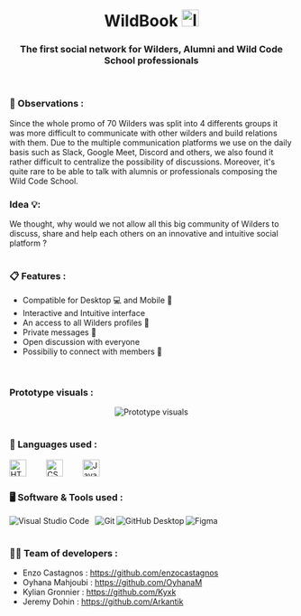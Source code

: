 <!-- Header section -->
<h1 align="center">WildBook <img src="https://www.wildcodeschool.com/assets/favicons/apple-icon-180x180-479ed47639f53343656c5c53c0cb3a15cded90f33bbd1f23251a95e387434420.png" width="30px" height="30px" alt="logo"></h1>

<p align="center">
  <h3 align="center">The first social network for Wilders, Alumni and Wild Code School professionals</h3>
</p>
</br>


### 🔎 Observations : 

Since the whole promo of 70 Wilders was split into 4 differents groups it was more difficult to communicate with other wilders and build relations with them.
Due to the multiple communication platforms we use on the daily basis such as Slack, Google Meet, Discord and others, we also found it rather difficult to centralize the possibility of discussions.
Moreover, it's quite rare to be able to talk with alumnis or professionals composing the Wild Code School.

### Idea 💡: 

We thought, why would we not allow all this big community of Wilders to discuss, share and help each others on an innovative and intuitive social platform ?


#

### 📋 Features : 

- Compatible for Desktop 💻 and Mobile 📱
- Interactive and Intuitive interface
- An access to all Wilders profiles 👥
- Private messages 💬
- Open discussion with everyone 
- Possibiliy to connect with members 🔗

</br>

### Prototype visuals : 

<p align="center">
  <img src="https://i.postimg.cc/tCB3J86w/Prototype-Wild-Book.png" alt="Prototype visuals">
</p>

#

### 🧰 Languages used :
<p>
<img align="left" alt="HTML" width="30px" style="padding-right:2rem;" src="https://cdn.jsdelivr.net/gh/devicons/devicon/icons/html5/html5-original.svg"/>
<img align="left" alt="CSS" width="30px" style="padding-right:2rem;" src="https://cdn.jsdelivr.net/gh/devicons/devicon/icons/css3/css3-original.svg"/>      
<img align="left" alt="JavaScript" width="30px" style="padding-right:2rem;" src="https://cdn.jsdelivr.net/gh/devicons/devicon/icons/javascript/javascript-original.svg"/>
</p>

</br>
</br>

### 🖥️ Software & Tools used :
<p>
<img align="left" alt="Visual Studio Code" style="padding-right:0.5rem;" src="https://img.shields.io/badge/Visual%20Studio%20Code-0078d7.svg?logo=visual-studio-code&logoColor=white"/>
<img align="left" alt="Git" src="https://img.shields.io/badge/Git-F05033.svg?logo=git&logoColor=white"/>
<img align="left" alt="GitHub Desktop" src="https://img.shields.io/badge/GitHub%20Desktop-8034A9.svg?logo=github&logoColor=white"/>
<img align="left" alt="Figma" src="https://img.shields.io/badge/-Figma-F24E1E.svg?logo=figma&logoColor=white"/>
</p>

</br>

#

### 👨‍💻 Team of developers :

- Enzo Castagnos : https://github.com/enzocastagnos
- Oyhana Mahjoubi : https://github.com/OyhanaM
- Kylian Gronnier : https://github.com/Kyxk
- Jeremy Dohin : https://github.com/Arkantik
